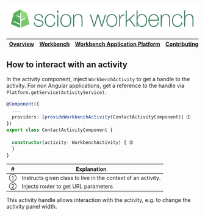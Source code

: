 ![SCION Workbench](/resources/site/logo/scion-workbench-banner.png)

[Overview][menu-overview] | [Workbench][menu-workbench] | [Workbench&nbsp;Application&nbsp;Platform][menu-workbench-application-platform] | [Contributing][menu-contributing] | [Changelog][menu-changelog] | [Sponsoring][menu-sponsoring] | [Links][menu-links]
|---|---|---|---|---|---|---|

## How to interact with an activity
In the activity component, inject `WorkbenchActivity` to get a handle to the activity. For non Angular applications, get a reference to the handle via `Platform.getService(ActivityService)`.

```typescript
@Component({
  ...
  providers: [provideWorkbenchActivity(ContactActivityComponent)] ➀
})
export class ContactActivityComponent {

  constructor(activity: WorkbenchActivity) { ➁
  }
}
```
|#|Explanation|
|-|-|
|➀|Instructs given class to live in the context of an activity.|
|➁|Injects router to get URL parameters|

This activity handle allows interaction with the activity, e.g. to change the activity panel width.

[menu-overview]: /README.md
[menu-workbench]: /resources/site/workbench.md
[menu-workbench-application-platform]: /resources/site/workbench-application-platform.md
[menu-contributing]: /CONTRIBUTING.md
[menu-changelog]: /resources/site/changelog.md
[menu-sponsoring]: /resources/site/sponsors.md
[menu-links]: /resources/site/links.md
